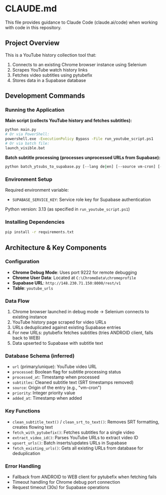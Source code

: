 # CLAUDE.md

This file provides guidance to Claude Code (claude.ai/code) when working with code in this repository.

## Project Overview

This is a YouTube history collection tool that:
1. Connects to an existing Chrome browser instance using Selenium
2. Scrapes YouTube watch history links
3. Fetches video subtitles using pytubefix
4. Stores data in a Supabase database

## Development Commands

### Running the Application

**Main script (collects YouTube history and fetches subtitles):**
```bash
python main.py
# Or via PowerShell:
powershell.exe -ExecutionPolicy Bypass -File run_youtube_script.ps1
# Or via batch file:
launch_visible.bat
```

**Batch subtitle processing (processes unprocessed URLs from Supabase):**
```bash
python batch_ytsubs_to_supabase.py [--lang de|en] [--source vm-cron] [--priority 0]
```

### Environment Setup

Required environment variable:
- `SUPABASE_SERVICE_KEY`: Service role key for Supabase authentication

Python version: 3.13 (as specified in `run_youtube_script.ps1`)

### Installing Dependencies

```bash
pip install -r requirements.txt
```

## Architecture & Key Components

### Configuration
- **Chrome Debug Mode**: Uses port 9222 for remote debugging
- **Chrome User Data**: Located at `C:\ChromeData\chromeprofile`
- **Supabase URL**: `http://148.230.71.150:8000/rest/v1`
- **Table**: `youtube_urls`

### Data Flow
1. Chrome browser launched in debug mode → Selenium connects to existing instance
2. YouTube history page scraped for video URLs
3. URLs deduplicated against existing Supabase entries
4. For new URLs: pytubefix fetches subtitles (tries ANDROID client, falls back to WEB)
5. Data upserted to Supabase with subtitle text

### Database Schema (inferred)
- `url` (primary/unique): YouTube video URL
- `processed`: Boolean flag for subtitle processing status
- `processed_at`: Timestamp when processed
- `subtitles`: Cleaned subtitle text (SRT timestamps removed)
- `source`: Origin of the entry (e.g., "vm-cron")
- `priority`: Integer priority value
- `added_at`: Timestamp when added

### Key Functions
- `clean_subtitle_text()` / `clean_srt_to_text()`: Removes SRT formatting, creates flowing text
- `fetch_with_pytubefix()`: Fetches subtitles for a single video
- `extract_video_id()`: Parses YouTube URLs to extract video ID
- `upsert_urls()`: Batch inserts/updates URLs in Supabase
- `fetch_existing_urls()`: Gets all existing URLs from database for deduplication

### Error Handling
- Fallback from ANDROID to WEB client for pytubefix when fetching fails
- Timeout handling for Chrome debug port connection
- Request timeout (30s) for Supabase operations